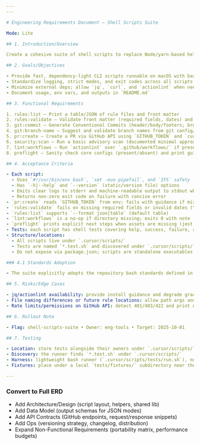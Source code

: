 ```yaml
---
---

# Engineering Requirements Document — Shell Scripts Suite

Mode: Lite

## 1. Introduction/Overview

Create a cohesive suite of shell scripts to replace Node/yarn-based helpers with portable, documented CLI tooling. Target macOS (Darwin) with bash, preferring POSIX-compatible sh where practical. Scripts cover rules metadata, validation, Git helpers, PR creation, security scanning, workflow linting, and preflight checks.

## 2. Goals/Objectives

- Provide fast, dependency-light CLI scripts runnable on macOS with bash
- Standardize logging, strict modes, and exit codes across all scripts
- Minimize external deps; allow `jq`, `curl`, and `actionlint` when needed
- Document usage, env vars, and outputs in `README.md`

## 3. Functional Requirements

1. rules:list — Print a table/JSON of rule files and front matter
2. rules:validate — Validate front matter (required fields, dates) and cross-references
3. git:commit — Generate Conventional Commits (header/body/footers; breaking changes)
4. git:branch-name — Suggest and validate branch names from git config/remote
5. pr:create — Create a PR via GitHub API using `GITHUB_TOKEN` and `curl`
6. security:scan — Run a basic advisory scan (documented minimal approach)
7. lint:workflows — Run `actionlint` over `.github/workflows/` if present
8. preflight — Sanity check core configs (present/absent) and print guidance

## 4. Acceptance Criteria

- Each script:
  - Uses `#!/usr/bin/env bash`, `set -euo pipefail`, and `IFS` safety
  - Has `-h|--help` and `--version` (static/version file) options
  - Emits clear logs to stderr and machine-readable output to stdout when relevant
  - Returns non-zero exit code on failure with concise error
- `pr:create` reads `GITHUB_TOKEN` from env; fails with guidance if missing
- `rules:validate` fails on missing required fields or invalid dates (YYYY-MM-DD)
- `rules:list` supports `--format json|table` (default table)
- `lint:workflows` is a no-op if directory missing; exits 0 with note
- `preflight` prints explicit next steps when assets are missing (jest config, scripts, docs)
- Tests: each script has shell tests covering help, success, failure, and no-op cases; enforce strict exit codes
- Structure/locations:
  - All scripts live under `.cursor/scripts/`
  - Tests are named `*.test.sh` and discovered under `.cursor/scripts/` (the runner also supports `scripts/*.test.sh` during transition)
  - Do not expose via package.json; scripts are standalone executables

### 4.1 Standards Adoption

- The suite explicitly adopts the repository bash standards defined in `docs/projects/bash-scripts/erd.md` §3.1. Scripts in this suite MUST comply.

## 5. Risks/Edge Cases

- jq/actionlint availability: provide install guidance and degrade gracefully
- File naming differences or future rule locations: allow path args and defaults
- Rate limits/permissions on GitHub API: detect 401/403/422 and print next steps

## 6. Rollout Note

- Flag: shell-scripts-suite • Owner: eng-tools • Target: 2025-10-01

## 7. Testing

- Location: store tests alongside their owners under `.cursor/scripts/` (preferred)
- Discovery: the runner finds `*.test.sh` under `.cursor/scripts/`
- Harness: lightweight bash runner (`.cursor/scripts/tests/run.sh`), no `package.json`
- Fixtures: place under a local `tests/fixtures/` subdirectory near the tests as needed

---
```


### Convert to Full ERD

- Add Architecture/Design (script layout, helpers, shared lib)
- Add Data Model (output schemas for JSON modes)
- Add API Contracts (GitHub endpoints, request/response snippets)
- Add Ops (versioning strategy, changelog, distribution)
- Expand Non-Functional Requirements (portability matrix, performance budgets)
